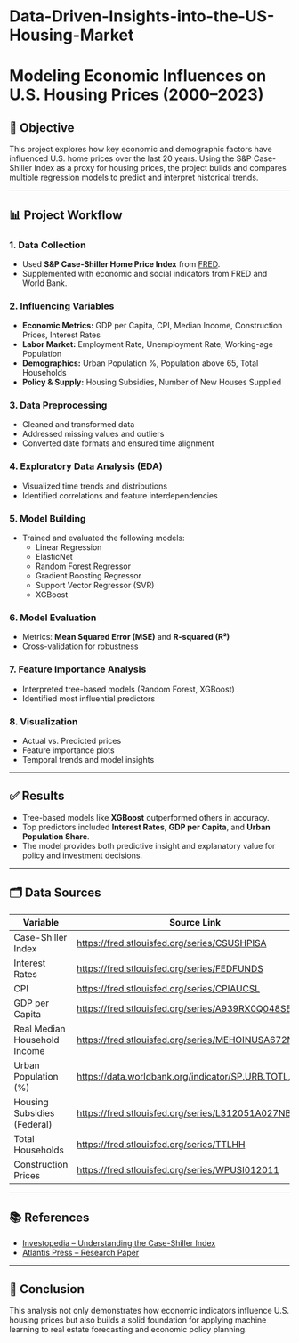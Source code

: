 # Data-Driven-Insights-into-the-US-Housing-Market

# Modeling Economic Influences on U.S. Housing Prices (2000–2023)

## 📌 Objective
This project explores how key economic and demographic factors have influenced U.S. home prices over the last 20 years. Using the S&P Case-Shiller Index as a proxy for housing prices, the project builds and compares multiple regression models to predict and interpret historical trends.

---

## 📊 Project Workflow

### 1. Data Collection
- Used **S&P Case-Shiller Home Price Index** from [FRED](https://fred.stlouisfed.org/series/CSUSHPISA).
- Supplemented with economic and social indicators from FRED and World Bank.

### 2. Influencing Variables
- **Economic Metrics:** GDP per Capita, CPI, Median Income, Construction Prices, Interest Rates
- **Labor Market:** Employment Rate, Unemployment Rate, Working-age Population
- **Demographics:** Urban Population %, Population above 65, Total Households
- **Policy & Supply:** Housing Subsidies, Number of New Houses Supplied

### 3. Data Preprocessing
- Cleaned and transformed data
- Addressed missing values and outliers
- Converted date formats and ensured time alignment

### 4. Exploratory Data Analysis (EDA)
- Visualized time trends and distributions
- Identified correlations and feature interdependencies

### 5. Model Building
- Trained and evaluated the following models:
  - Linear Regression
  - ElasticNet
  - Random Forest Regressor
  - Gradient Boosting Regressor
  - Support Vector Regressor (SVR)
  - XGBoost

### 6. Model Evaluation
- Metrics: **Mean Squared Error (MSE)** and **R-squared (R²)**
- Cross-validation for robustness

### 7. Feature Importance Analysis
- Interpreted tree-based models (Random Forest, XGBoost)
- Identified most influential predictors

### 8. Visualization
- Actual vs. Predicted prices
- Feature importance plots
- Temporal trends and model insights

---

## ✅ Results
- Tree-based models like **XGBoost** outperformed others in accuracy.
- Top predictors included **Interest Rates**, **GDP per Capita**, and **Urban Population Share**.
- The model provides both predictive insight and explanatory value for policy and investment decisions.

---

## 🗂️ Data Sources

| Variable                        | Source Link |
|-------------------------------|-------------|
| Case-Shiller Index            | https://fred.stlouisfed.org/series/CSUSHPISA |
| Interest Rates                | https://fred.stlouisfed.org/series/FEDFUNDS |
| CPI                           | https://fred.stlouisfed.org/series/CPIAUCSL |
| GDP per Capita                | https://fred.stlouisfed.org/series/A939RX0Q048SBEA |
| Real Median Household Income | https://fred.stlouisfed.org/series/MEHOINUSA672N |
| Urban Population (%)         | https://data.worldbank.org/indicator/SP.URB.TOTL.IN.ZS |
| Housing Subsidies (Federal)  | https://fred.stlouisfed.org/series/L312051A027NBEA |
| Total Households             | https://fred.stlouisfed.org/series/TTLHH |
| Construction Prices          | https://fred.stlouisfed.org/series/WPUSI012011 |

---

## 📚 References

- [Investopedia – Understanding the Case-Shiller Index](https://www.investopedia.com/articles/mortgages-real-estate/10/understanding-case-shiller-index.asp)
- [Atlantis Press – Research Paper](https://www.atlantis-press.com/article/25841966.pdf)

---

## 📌 Conclusion

This analysis not only demonstrates how economic indicators influence U.S. housing prices but also builds a solid foundation for applying machine learning to real estate forecasting and economic policy planning.
